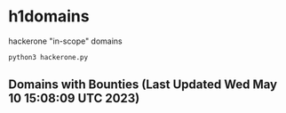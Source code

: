 # h1domains
hackerone "in-scope" domains

`python3 hackerone.py`
## Domains with Bounties (Last Updated Wed May 10 15:08:09 UTC 2023)
```

```
